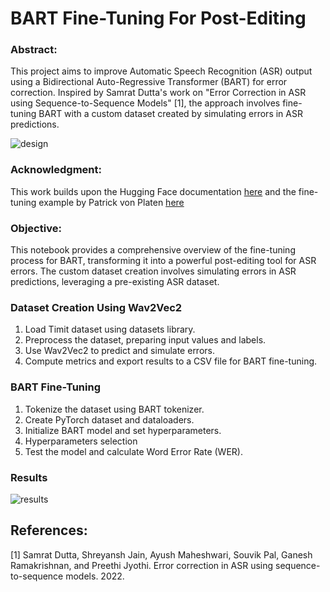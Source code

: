 # BART Fine-Tuning For Post-Editing

### Abstract:

This project aims to improve Automatic Speech Recognition (ASR) output using a Bidirectional Auto-Regressive Transformer (BART) for error correction. Inspired by Samrat Dutta's work on "Error Correction in ASR using Sequence-to-Sequence Models" [1], the approach involves fine-tuning BART with a custom dataset created by simulating errors in ASR predictions.

![design]()

### Acknowledgment:

This work builds upon the Hugging Face documentation [here](https://huggingface.co/docs/transformers/model_doc/bart) and the fine-tuning example by Patrick von Platen [here](https://huggingface.co/blog/fine-tune-wav2vec2-english)

### Objective:

This notebook provides a comprehensive overview of the fine-tuning process for BART, transforming it into a powerful post-editing tool for ASR errors. The custom dataset creation involves simulating errors in ASR predictions, leveraging a pre-existing ASR dataset.

### Dataset Creation Using Wav2Vec2

1. Load Timit dataset using datasets library.
2. Preprocess the dataset, preparing input values and labels.
3. Use Wav2Vec2 to predict and simulate errors.
4. Compute metrics and export results to a CSV file for BART fine-tuning.

### BART Fine-Tuning

1. Tokenize the dataset using BART tokenizer.
2. Create PyTorch dataset and dataloaders.
3. Initialize BART model and set hyperparameters.
4. Hyperparameters selection
5. Test the model and calculate Word Error Rate (WER).

### Results

![results]()

## References:

[1] Samrat Dutta, Shreyansh Jain, Ayush Maheshwari, Souvik Pal, Ganesh Ramakrishnan, and Preethi Jyothi. Error correction in ASR using sequence-to-sequence models. 2022.
